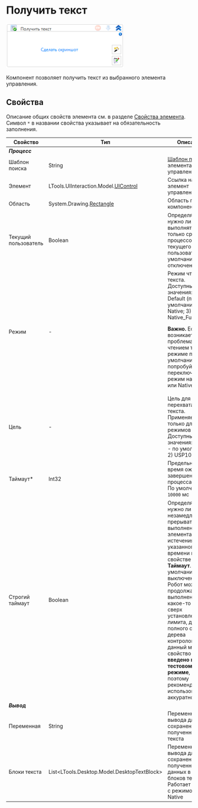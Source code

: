 # Получить текст

![](<../../../.gitbook/assets/image (894).png>)

Компонент позволяет получить текст из выбранного элемента управления.

## Свойства
Описание общих свойств элемента см. в разделе [Свойства элемента](https://docs.primo-rpa.ru/primo-rpa/primo-studio/process/elements#svoistva-elementa).\
Символ `*` в названии свойства указывает на обязательность заполнения.

| Свойство             | Тип                                  | Описание                                            |
| -------------------- | ------------------------------------ | --------------------------------------------------- |
| ***Процесс***        | | |
| Шаблон поиска        | String                               | [Шаблон поиска](https://docs.primo-rpa.ru/primo-rpa/primo-studio/process/searchpatterns) элемента управления                   |
| Элемент              | LTools.UIInteraction.Model.[UIControl](https://docs.primo-rpa.ru/primo-rpa/g_elements/osnovnye-elementy/els_uiinteraction/tipy-dannykh/uicontrol) | Ссылка на элемент управления |
| Область              | System.Drawing.[Rectangle](https://learn.microsoft.com/ru-ru/dotnet/api/system.drawing.rectangle?view=netcore-3.0) | Область поиска компонента |
| Текущий пользователь | Boolean                              | Определяет, нужно ли выполнять поиск только среди процессов текущего пользователя. По умолчанию отключено |
| Режим                | -                                    | Режим чтения текста. Доступные значения: 1) Default (по умолчанию); 2) Native; 3) Native_Full. <p>**Важно.** Если возникает проблема с чтением текста в режиме по умолчанию, попробуйте переключить режим на Native или Native_Full </p> |
| Цель                 | -                                    | Цель для перехвата текста. Применяется только для режимов NATIVE. Доступные значения: 1) GDI - по умолчанию; 2) USP10 |
| Таймаут\*            | Int32                                | Предельное время ожидания завершения процесса (мс). По умолчанию `10000` мс |
| Строгий таймаут      | Boolean                              | Определяет, нужно ли незамедлительно прерывать выполнение элемента после истечения указанного времени в свойстве **Таймаут**. По умолчанию выключено - Робот может продолжать выполнение еще какое-то время, сверх установленного лимита, для полного обхода дерева контролов. На данный момент свойство **введено в тестовом режиме**, поэтому рекомендуется использовать его аккуратно |
| ***Вывод***          |  |  |
| Переменная           | String                               | Переменная вывода для сохранения полученного текста          |
| Блоки текста         | List\<LTools.Desktop.Model.DesktopTextBlock\> | Переменная вывода для сохранения полученных данных в виде блоков текста. Работает только с режимом Native |
